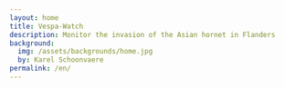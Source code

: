 ```yaml
---
layout: home
title: Vespa-Watch
description: Monitor the invasion of the Asian hornet in Flanders
background:
  img: /assets/backgrounds/home.jpg
  by: Karel Schoonvaere
permalink: /en/
---
```

